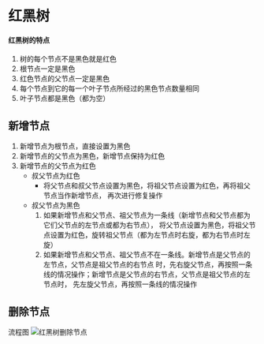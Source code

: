 # 红黑树

#### 红黑树的特点
1. 树的每个节点不是黑色就是红色
2. 根节点一定是黑色
3. 红色节点的父节点一定是黑色
4. 每个节点到它的每一个叶子节点所经过的黑色节点数量相同
5. 叶子节点都是黑色（都为空）

新增节点
---

1. 新增节点为根节点，直接设置为黑色
2. 新增节点的父节点为黑色，新增节点保持为红色
3. 新增节点的父节点为红色
    + 叔父节点为红色
        + 将父节点和叔父节点设置为黑色，将祖父节点设置为红色，再将祖父节点当作新增节点，
        再次进行修复操作
    + 叔父节点为黑色
        1. 如果新增节点和父节点、祖父节点为一条线（新增节点和父节点都为它们父节点的左节点或都为右节点），
        将父节点设置为黑色，将祖父节点设置为红色，旋转祖父节点（都为左节点时右旋，都为右节点时左旋）
        2. 如果新增节点和父节点、祖父节点不在一条线。新增节点是父节点的左节点，父节点是祖父节点的右节点
        时，先右旋父节点，再按照一条线的情况操作；新增节点是父节点的右节点，父节点是祖父节点的左节点时，
        先左旋父节点，再按照一条线的情况操作

删除节点
---

流程图
![红黑树删除节点](https://wx1.sbimg.cn/2020/06/29/2Jwta.png)
